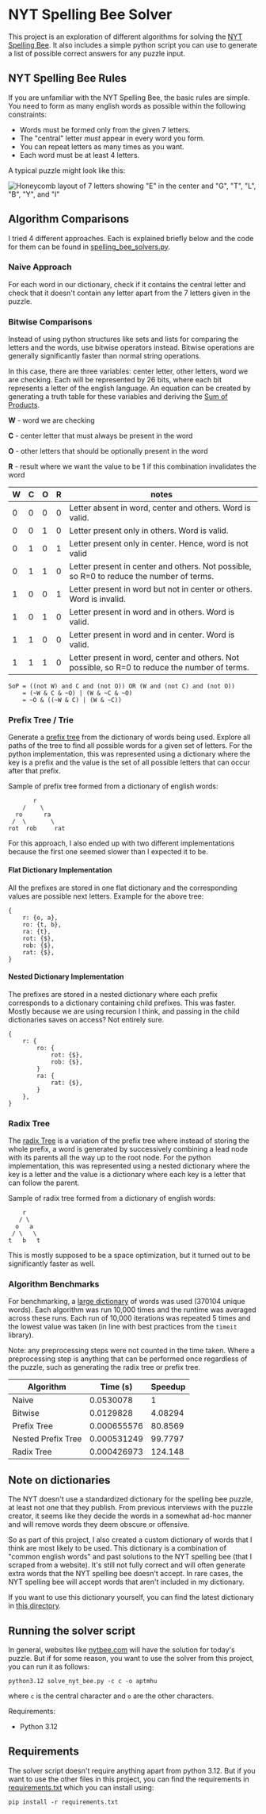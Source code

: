 # NYT Spelling Bee Solver

This project is an exploration of different algorithms for solving
the [NYT Spelling Bee](https://www.nytimes.com/puzzles/spelling-bee). It also includes a simple python script you can
use to generate a list of possible correct answers for any puzzle input.

## NYT Spelling Bee Rules

If you are unfamiliar with the NYT Spelling Bee, the basic rules are simple. You need to form as many english words as
possible within the following constraints:

* Words must be formed only from the given 7 letters.
* The "central" letter *must* appear in every word you form.
* You can repeat letters as many times as you want.
* Each word must be at least 4 letters.

A typical puzzle might look like this:

![Honeycomb layout of 7 letters showing "E" in the center and "G", "T", "L", "B", "Y", and "I"](docs/nyt_spelling_bee_example.png)

## Algorithm Comparisons

I tried 4 different approaches. Each is explained briefly below and the code for them can be found
in [spelling_bee_solvers.py](spelling_bee_solvers.py).

### Naive Approach

For each word in our dictionary, check if it contains the central letter and check that it doesn't contain any letter
apart from the 7 letters given in the puzzle.

### Bitwise Comparisons

Instead of using python structures like sets and lists for comparing the letters and the words, use bitwise operators
instead. Bitwise operations are generally significantly faster than normal string operations.

In this case, there are three variables: center letter, other letters, word we are checking. Each will be represented by
26 bits, where each bit represents a letter of the english language. An equation can be created by generating a truth
table for these variables and deriving the [Sum of Products](https://en.wikipedia.org/wiki/Canonical_normal_form).

**W** - word we are checking

**C** - center letter that must always be present in the word

**O** - other letters that should be optionally present in the word

**R** - result where we want the value to be 1 if this combination invalidates the word

| W | C | O | R | notes                                                                                          |
|---|---|---|---|------------------------------------------------------------------------------------------------|
| 0 | 0 | 0 | 0 | Letter absent in word, center and others. Word is valid.                                       |
| 0 | 0 | 1 | 0 | Letter present only in others. Word is valid.                                                  |
| 0 | 1 | 0 | 1 | Letter present only in center. Hence, word is not valid                                        |
| 0 | 1 | 1 | 0 | Letter present in center and others. Not possible, so R=0 to reduce the number of terms.       |
| 1 | 0 | 0 | 1 | Letter present in word but not in center or others. Word is invalid.                           |
| 1 | 0 | 1 | 0 | Letter present in word and in others. Word is valid.                                           |
| 1 | 1 | 0 | 0 | Letter present in word and in center. Word is valid.                                           |
| 1 | 1 | 1 | 0 | Letter present in word, center and others. Not possible, so R=0 to reduce the number of terms. |

```
SoP = ((not W) and C and (not O)) OR (W and (not C) and (not O))
    = (~W & C & ~O) | (W & ~C & ~O)
    = ~O & ((~W & C) | (W & ~C))
```

### Prefix Tree / Trie

Generate a [prefix tree](https://en.wikipedia.org/wiki/Trie) from the dictionary of words being used. Explore all paths
of the tree to find all possible words for a given set of letters. For the python implementation, this was represented
using a dictionary where the key is a prefix and the value is the set of all possible letters that can occur after that
prefix.

Sample of prefix tree formed from a dictionary of english words:

```
       r
    /    \
  ro      ra
 /  \       \
rot  rob     rat
```

For this approach, I also ended up with two different implementations because the first one seemed slower than I
expected it to be.

#### Flat Dictionary Implementation

All the prefixes are stored in one flat dictionary and the corresponding values are possible next letters. Example for
the above tree:

```
{
    r: {o, a},
    ro: {t, b},
    ra: {t},
    rot: {$},
    rob: {$},
    rat: {$},
}
```

#### Nested Dictionary Implementation

The prefixes are stored in a nested dictionary where each prefix corresponds to a dictionary containing child prefixes.
This was faster. Mostly because we are using recursion I think, and passing in the child dictionaries saves on access?
Not entirely sure.

```
{
    r: {
        ro: {
            rot: {$},
            rob: {$},
        }
        ra: {
            rat: {$},
        }
    },
}
```

### Radix Tree

The [radix Tree](https://en.wikipedia.org/wiki/Radix_tree) is a variation of the prefix tree where instead of storing
the whole prefix, a word is generated by successively combining a lead node with its parents all the way up to the root
node. For the python implementation, this was represented using a nested dictionary where the key is a letter and the
value is a dictionary where each key is a letter that can follow the parent.

Sample of radix tree formed from a dictionary of english words:

```
    r
   / \
  o   a
 / \   \
t   b   t
```

This is mostly supposed to be a space optimization, but it turned out to be significantly faster as well.

### Algorithm Benchmarks

For benchmarking, a [large dictionary](data/raw_word_lists/words_alpha.txt) of words was used (370104 unique words).
Each
algorithm was run 10,000 times and the runtime was averaged across these runs. Each run of 10,000 iterations was
repeated 5 times and the lowest value was taken (in line with best practices from the `timeit` library).

Note: any preprocessing steps were not counted in the time taken. Where a preprocessing step is anything that can be
performed once regardless of the puzzle, such as generating the radix tree or prefix tree.

| Algorithm          | Time (s)    | Speedup |
|--------------------|-------------|---------|
| Naive              | 0.0530078   | 1       |
| Bitwise            | 0.0129828   | 4.08294 |
| Prefix Tree        | 0.000655576 | 80.8569 |
| Nested Prefix Tree | 0.000531249 | 99.7797 |
| Radix Tree         | 0.000426973 | 124.148 |

## Note on dictionaries

The NYT doesn't use a standardized dictionary for the spelling bee puzzle, at least not one that they publish. From
previous interviews with the puzzle creator, it seems like they decide the words in a somewhat ad-hoc manner and will
remove words they deem obscure or offensive.

So as part of this project, I also created a custom dictionary of words that I think are most likely to be used. This
dictionary is a combination of "common english words" and past solutions to the NYT spelling bee (that I scraped from a
website). It's still not fully correct and will often generate extra words that the NYT spelling bee doesn't accept. In
rare cases, the NYT spelling bee will accept words that aren't included in my dictionary.

If you want to use this dictionary yourself, you can find the latest dictionary
in [this directory](data/custom).

## Running the solver script

In general, websites like [nytbee.com](https://www.nytbee.com) will have the solution for today's puzzle. But if for
some reason, you want to use the solver from this project, you can run it as follows:

```commandline
python3.12 solve_nyt_bee.py -c c -o aptmhu
```

where `c` is the central character and `o` are the other characters.

Requirements:

* Python 3.12

## Requirements

The solver script doesn't require anything apart from python 3.12. But if you want to use the other files in this
project, you can find the requirements in [requirements.txt](requirements.txt) which you can install using:

```commandline
pip install -r requirements.txt
```